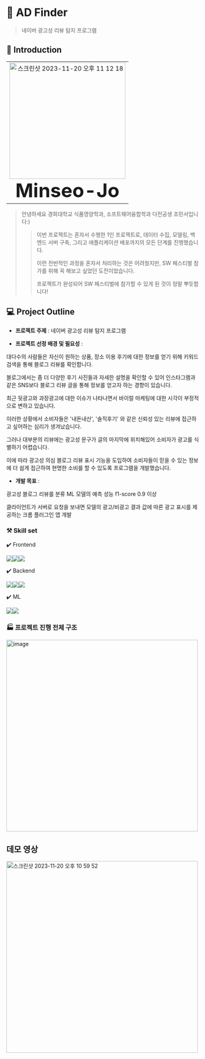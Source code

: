 # 🔎 AD Finder
> 네이버 광고성 리뷰 탐지 프로그램

## 👋 Introduction
<table>
  <tbody>
    <tr>
      <td align="center"><img width="303" alt="스크린샷 2023-11-20 오후 11 12 18" src="https://github.com/Minseo-Jo/softwarecapstone/assets/87311912/c1ca5427-2c7b-47bd-b592-a04e63a25817">
<br /><sub style="font-size: 50px;"><b>Minseo-Jo</b></sub></a><br /></td>
    </tr>
  </tbody>
</table>

> 안녕하세요 경희대학교 식품영양학과, 소프트웨어융합학과 다전공생 조민서입니다:)
>> 이번 프로젝트는 혼자서 수행한 1인 프로젝트로, 데이터 수집, 모델링, 백엔드 서버 구축, 그리고 애플리케이션 배포까지의 모든 단계를 진행했습니다.
>> 
>> 이런 전반적인 과정을 혼자서 처리하는 것은 어려웠지만, SW 페스티벌 참가를 위해 꼭 해보고 싶었던 도전이었습니다.
>>
>> 프로젝트가 완성되어 SW 페스티벌에 참가할 수 있게 된 것이 정말 뿌듯합니다!


## 💻 Project Outline 

* **프로젝트 주제** : 네이버 광고성 리뷰 탐지 프로그램


* **프로젝트 선정 배경 및 필요성** : 

대다수의 사람들은 자신이 원하는 상품, 장소 이용 후기에 대한 정보를 얻기 위해 키워드 검색을 통해 블로그 리뷰를 확인합니다.

블로그에서는 좀 더 다양한 후기 사진들과 자세한 설명을 확인할 수 있어 인스타그램과 같은 SNS보다 블로그 리뷰 글을 통해 정보를 얻고자 하는 경향이 있습니다.

최근 뒷광고와 과장광고에 대한 이슈가 나타나면서 바이럴 마케팅에 대한 시각이 부정적으로 변하고 있습니다. 

이러한 상황에서 소비자들은 '내돈내산', '솔직후기' 와 같은 신뢰성 있는 리뷰에 접근하고 싶어하는 심리가 생겨났습니다.

그러나 대부분의 리뷰에는 광고성 문구가 글의 마지막에 위치해있어 소비자가 광고를 식별하기 어렵습니다.

이에 따라 광고성 의심 블로그 리뷰 표시 기능을 도입하여 소비자들이 믿을 수 있는 정보에 더 쉽게 접근하여 현명한 소비를 할 수 있도록 프로그램을 개발했습니다.



* **개발 목표** :

광고성 블로그 리뷰를 분류 ML 모델의 예측 성능 f1-score 0.9 이상

클라이언트가 서버로 요청을 보내면 모델의 광고/비광고 결과 값에 따른 광고 표시를 제공하는 크롬 플러그인 앱 개발

### ⚒️ Skill set

✔️ Frontend

<img src="https://img.shields.io/badge/JavaScript-F7DF1E?style=for-the-badge&logo=JavaScript&logoColor=white"><img src="https://img.shields.io/badge/HTML-E34F26?style=for-the-badge&logo=HTML&logoColor=white"><img src="https://img.shields.io/badge/CSS-1572B6?style=for-the-badge&logo=CSS3&logoColor=white">

✔️ Backend 

<img src="https://img.shields.io/badge/Python-3776AB?style=for-the-badge&logo=Python&logoColor=white"><img src="https://img.shields.io/badge/Flask-000000?style=for-the-badge&logo=Flask&logoColor=white"><img src="https://img.shields.io/badge/Amazon EC2-FF9900?style=for-the-badge&logo=Amazon EC2&logoColor=white"> 

✔️ ML

<img src="https://img.shields.io/badge/Python-3776AB?style=for-the-badge&logo=Python&logoColor=white"><img src="https://img.shields.io/badge/scikitlearn-F7931E?style=for-the-badge&logo=scikitlearn&logoColor=white">

  
  

### 🏭 프로젝트 진행 전체 구조

<img width="500" alt="image" src="https://github.com/Minseo-Jo/softwarecapstone/assets/87311912/c3445e3b-891b-4a30-aa3c-382812cc792f">



## 데모 영상


<img width="500" alt="스크린샷 2023-11-20 오후 10 59 52" src="https://github.com/Minseo-Jo/softwarecapstone/assets/87311912/d722aa5a-aef4-4ac1-9bc5-e59c4f631b7b">



















